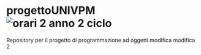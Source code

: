 # progettoUNIVPM![orari 2 anno 2 ciclo](https://user-images.githubusercontent.com/93586306/144446393-9052b85e-9e81-4005-bc10-c38be1534be5.png)

Repository per il progetto di programmazione ad oggetti
modifica
modifica 2
